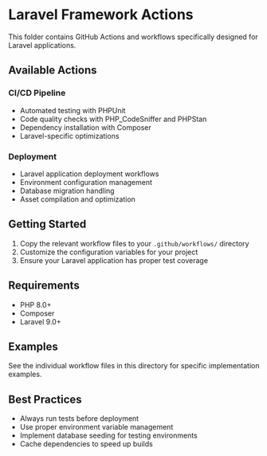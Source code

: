 # Laravel Framework Actions

This folder contains GitHub Actions and workflows specifically designed for Laravel applications.

## Available Actions

### CI/CD Pipeline
- Automated testing with PHPUnit
- Code quality checks with PHP_CodeSniffer and PHPStan
- Dependency installation with Composer
- Laravel-specific optimizations

### Deployment
- Laravel application deployment workflows
- Environment configuration management
- Database migration handling
- Asset compilation and optimization

## Getting Started

1. Copy the relevant workflow files to your `.github/workflows/` directory
2. Customize the configuration variables for your project
3. Ensure your Laravel application has proper test coverage

## Requirements

- PHP 8.0+
- Composer
- Laravel 9.0+

## Examples

See the individual workflow files in this directory for specific implementation examples.

## Best Practices

- Always run tests before deployment
- Use proper environment variable management
- Implement database seeding for testing environments
- Cache dependencies to speed up builds

